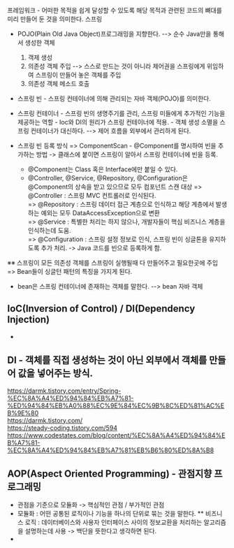 프레임워크 - 어떠한 목적을 쉽게 달성할 수 있도록 해당 목적과 관련된 코드의 뼈대를 미리 만들어 둔 것을 의미한다.
스프링
- POJO(Plain Old Java Object)프로그래밍을 지향한다. --> 순수 Java만을 통해서 생성한 객체
  1. 객제 생성
  2. 의존성 객체 주입 --> 스스로 만드는 것이 아니라 제어권을 스프링에게 위임하여 스프링이 만들어 놓은 객체를 주입
  3. 의존성 객체 메소드 호출

- 스프링 빈 - 스프링 컨테이너에 의해 관리되는 자바 객체(POJO)를 의미한다.
- 스프링 컨테이너 - 스프링 빈의 생명주기를 관리, 스프링 미들에게 추가적인 기능을 제공하는 역할
                 - Ioc와 DI의 원리가 스프링 컨테이너에 적용.
                 - 객체 생성 소멸을 스프링 컨테이너가 대신하다. --> 제어 흐름을 외부에서 관리하게 된다.
 - 스프링 빈 등록 방식
 => ComponentScan - @Component를 명시하여 빈을 추가하는 방법 -> 클래스에 붙이면 스프링이 알아서 스프링 컨테이너에 빈을 등록.<br/>
    - @Component는 Class 혹은 Interface에만 붙일 수 있다.
    - @Controller, @Service, @Repository, @Configuration은 @Component의 상속을 받고 있으므로 모두 컴포넌트 스캔 대상
      => @Controller : 스프링 MVC 컨트롤러로 인식된다.<br/>
      => @Repository : 스프링 데이터 접근 계층으로 인식하고 해당 계층에서 발생하는 예외는 모두 DataAccessException으로 변환<br/>
      => @Service : 특별한 처리는 하지 않으나, 개발자들이 핵심 비즈니스 계층을 인식하는데 도움.<br/>
      => @Configuration : 스프링 설정 정보로 인식, 스프링 빈이 싱글톤을 유지하도록 추가 처리. -> Java 코드를 빈으로 등록하게 함.<br/>

※※ 스프링이 모든 의존성 객체를 스프링이 실행될때 다 만들어주고 필요한곳에 주입 
     => Bean들이 싱글턴 패턴의 특징을 가지게 된다.<br/>
- bean은 스프링 컨테이너에 존재하는 객체를 말한다. --> bean 자바 객체
## IoC(Inversion of Control) / DI(Dependency Injection)
  - 
## DI - 객체를 직접 생성하는 것이 아닌 외부에서 객체를 만들어 값을 넣어주는 방식.


https://darmk.tistory.com/entry/Spring-%EC%8A%A4%ED%94%84%EB%A7%81-%ED%94%84%EB%A0%88%EC%9E%84%EC%9B%8C%ED%81%AC%EB%9E%80 <br/>
https://darmk.tistory.com/ <br/>
https://steady-coding.tistory.com/594 <br/>
https://www.codestates.com/blog/content/%EC%8A%A4%ED%94%84%EB%A7%81-%EC%8A%A4%ED%94%84%EB%A7%81%EB%B6%80%ED%8A%B8

## AOP(Aspect Oriented Programming) - 관점지향 프로그래밍
- 관점을 기준으로 모듈화 -> 핵심적인 관점 / 부가적인 관점
- 모듈화 : 어떤 공통된 로직이나 기능을 하나의 단위로 묶는 것을 말한다.
** 비즈니스 로직 : 데이터베이스와 사용자 인터페이스 사이의 정보교환을 처리하는 알고리즘을 설명하는데 사용 -> 백단을 뜻한다고 생각하면 된다.
- 
